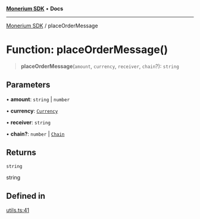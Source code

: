 [**Monerium SDK**](../README.md) • **Docs**

---

[Monerium SDK](../README.md) / placeOrderMessage

# Function: placeOrderMessage()

> **placeOrderMessage**(`amount`, `currency`, `receiver`, `chain`?): `string`

## Parameters

• **amount**: `string` \| `number`

• **currency**: [`Currency`](../enumerations/Currency.md)

• **receiver**: `string`

• **chain?**: `number` \| [`Chain`](../type-aliases/Chain.md)

## Returns

`string`

string

## Defined in

[utils.ts:41](https://github.com/monerium/js-monorepo/blob/132ae6f6b7d189aad355aa9ba25793222c11aea9/packages/sdk/src/utils.ts#L41)
